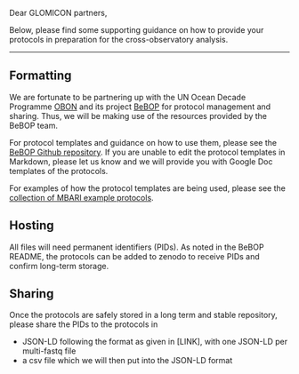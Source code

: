 Dear GLOMICON partners,

Below, please find some supporting guidance on how to provide your protocols in preparation for the cross-observatory analysis.

---

## Formatting
We are fortunate to be partnering up with the UN Ocean Decade Programme [OBON](https://www.obon-ocean.org) and its project [BeBOP](https://www.oceandecade.org/actions/better-biomolecular-ocean-practices/) for protocol management and sharing. Thus, we will be making use of the resources provided by the BeBOP team.

For protocol templates and guidance on how to use them, please see the [BeBOP Github repository](https://github.com/BeBOP-OBON/0_protocol_collection_template). If you are unable to edit the protocol templates in Markdown, please let us know and we will provide you with Google Doc templates of the protocols.

For examples of how the protocol templates are being used, please see the [collection of MBARI example protocols](https://github.com/BeBOP-OBON/mbari_protocol_collection).


## Hosting
All files will need permanent identifiers (PIDs). As noted in the BeBOP README, the protocols can be added to zenodo to receive PIDs and confirm long-term storage.

## Sharing
Once the protocols are safely stored in a long term and stable repository, please share the PIDs to the protocols in
- JSON-LD following the format as given in [LINK], with one JSON-LD per multi-fastq file
- a csv file which we will then put into the JSON-LD format
